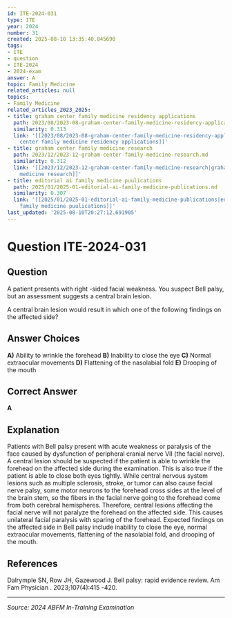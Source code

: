 ```yaml
---
id: ITE-2024-031
type: ITE
year: 2024
number: 31
created: 2025-08-10 13:35:40.845690
tags:
- ITE
- question
- ITE-2024
- 2024-exam
answer: A
topic: Family Medicine
related_articles: null
topics:
- Family Medicine
related_articles_2023_2025:
- title: graham center family medicine residency applications
  path: 2023/08/2023-08-graham-center-family-medicine-residency-applications.md
  similarity: 0.313
  link: '[[2023/08/2023-08-graham-center-family-medicine-residency-applications|graham
    center family medicine residency applications]]'
- title: graham center family medicine research
  path: 2023/12/2023-12-graham-center-family-medicine-research.md
  similarity: 0.312
  link: '[[2023/12/2023-12-graham-center-family-medicine-research|graham center family
    medicine research]]'
- title: editorial ai family medicine puulications
  path: 2025/01/2025-01-editorial-ai-family-medicine-publications.md
  similarity: 0.307
  link: '[[2025/01/2025-01-editorial-ai-family-medicine-publications|editorial ai
    family medicine puulications]]'
last_updated: '2025-08-10T20:27:12.691905'
---
```


# Question ITE-2024-031

## Question
A patient presents with right -sided facial weakness. You suspect Bell palsy, but an assessment 
suggests a central brain lesion. 
 
A central brain lesion would result in which one of the following findings on the affected side?

## Answer Choices
**A)** Ability to wrinkle the forehead
**B)** Inability to close the eye
**C)** Normal extraocular movements
**D)** Flattening of the nasolabial fold
**E)** Drooping of the mouth

## Correct Answer
**A**

## Explanation
Patients with Bell palsy present with acute weakness or paralysis of the face caused by dysfunction of peripheral cranial nerve VII (the facial nerve). A central lesion should be suspected if the patient is able to wrinkle the forehead on the affected side during the examination. This is also true if the patient is able to close both eyes tightly. While central nervous system lesions such as multiple sclerosis, stroke, or tumor can also cause facial nerve palsy, some motor neurons to the forehead cross sides at the level of the brain stem, so the fibers in the facial nerve going to the forehead come from both cerebral hemispheres. Therefore, central lesions affecting the facial nerve will not paralyze the forehead on the affected side. This causes unilateral facial paralysis with sparing of the forehead. Expected findings on the affected side in Bell palsy include inability to close the eye, normal extraocular movements, flattening of the nasolabial fold, and drooping of the mouth.

## References
Dalrymple SN, Row JH, Gazewood J. Bell palsy: rapid evidence review. Am Fam Physician . 2023;107(4):415 -420.

---
*Source: 2024 ABFM In-Training Examination*